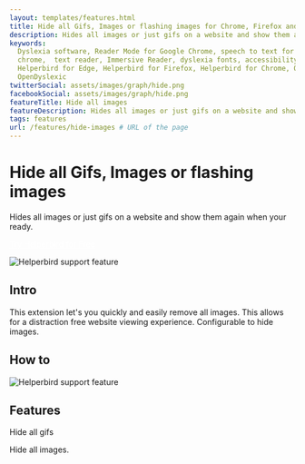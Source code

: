 ```yaml
---
layout: templates/features.html
title: Hide all Gifs, Images or flashing images for Chrome, Firefox and Edge | Helperbird
description: Hides all images or just gifs on a website and show them again when your ready.
keywords:
  Dyslexia software, Reader Mode for Google Chrome, speech to text for chrome, Text to speech for
  chrome,  text reader, Immersive Reader, dyslexia fonts, accessibility software, dyslexia software,
  Helperbird for Edge, Helperbird for Firefox, Helperbird for Chrome, Opendyslexic for Chrome,
  OpenDyslexic
twitterSocial: assets/images/graph/hide.png
facebookSocial: assets/images/graph/hide.png
featureTitle: Hide all images
featureDescription: Hides all images or just gifs on a website and show them again when your ready.
tags: features
url: /features/hide-images # URL of the page
---
```


# Hide all Gifs, Images or flashing images

Hides all images or just gifs on a website and show them again when your ready.

<a 
  class="px-8 py-3 border  text-base font-medium rounded-md text-white bg-indigo-600 hover:bg-indigo-700 " style="color: white;" 
  href="/pricing"> Try Helperbird for Free </a>

![Helperbird support feature](https://www.helperbird.com/assets/images/new/google-translate/google-translate.png)

## Intro

This extension let's you quickly and easily remove all images. This allows for a distraction free
website viewing experience. Configurable to hide images.

## How to

![Helperbird support feature](https://youtu.be/u67t7Ap61Nc)

## Features

Hide all gifs

Hide all images.
